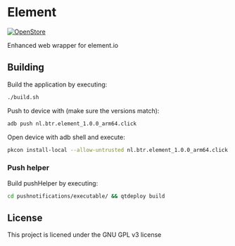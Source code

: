 # Element

[![OpenStore](https://open-store.io/badges/en_US.png)](https://open-store.io/app/nl.btr.element)

Enhanced web wrapper for element.io

## Building

Build the application by executing:

```bash
./build.sh
```

Push to device with (make sure the versions match):

```bash
adb push nl.btr.element_1.0.0_arm64.click
```

Open device with adb shell and execute:

```bash
pkcon install-local --allow-untrusted nl.btr.element_1.0.0_arm64.click
```

### Push helper

Build pushHelper by executing:

```bash
cd pushnotifications/executable/ && qtdeploy build
```

## License

This project is licened under the GNU GPL v3 license
